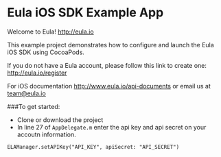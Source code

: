 Eula iOS SDK Example App
===================

Welcome to Eula! http://eula.io

This example project demonstrates how to configure and launch the Eula iOS SDK using CocoaPods.

If you do not have a Eula account, please follow this link to create one: http://eula.io/register

For iOS documentation http://www.eula.io/api-documents or email us at team@eula.io

###To get started:
* Clone or download the project
* In line 27 of `AppDelegate.m` enter the api key and api secret on your accoutn information.

`ELAManager.setAPIKey("API_KEY", apiSecret: "API_SECRET")`
